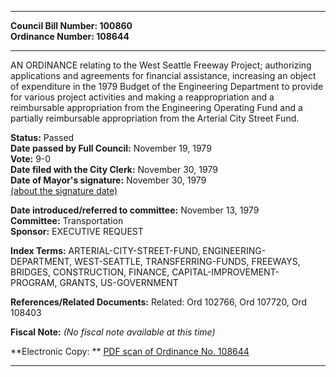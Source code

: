 * * * * *  
  
**Council Bill Number: [](#h0)[](#h2)100860**   
**Ordinance Number: 108644**  
  
* * * * *  
  
AN ORDINANCE relating to the West Seattle Freeway Project; authorizing applications and agreements for financial assistance, increasing an object of expenditure in the 1979 Budget of the Engineering Department to provide for various project activities and making a reappropriation and a reimbursable appropriation from the Engineering Operating Fund and a partially reimbursable appropriation from the Arterial City Street Fund.  
  
**Status:** Passed   
**Date passed by Full Council:** November 19, 1979   
**Vote:** 9-0   
**Date filed with the City Clerk:** November 30, 1979   
**Date of Mayor's signature:** November 30, 1979   
[(about the signature date)](/~public/approvaldate.htm)   
  
  
**Date introduced/referred to committee:** November 13, 1979   
**Committee:** Transportation   
**Sponsor:** EXECUTIVE REQUEST   
  
**Index Terms:** ARTERIAL-CITY-STREET-FUND, ENGINEERING-DEPARTMENT, WEST-SEATTLE, TRANSFERRING-FUNDS, FREEWAYS, BRIDGES, CONSTRUCTION, FINANCE, CAPITAL-IMPROVEMENT-PROGRAM, GRANTS, US-GOVERNMENT  
  
**References/Related Documents:** Related: Ord 102766, Ord 107720, Ord 108403  
  
**Fiscal Note:** *(No fiscal note available at this time)*  
  
**Electronic Copy: ** [PDF scan of Ordinance No. 108644](/~archives/Ordinances/Ord_108644.pdf)  
  
* * * * *  
